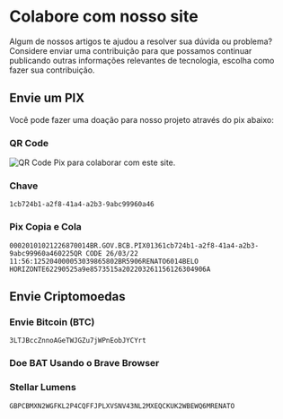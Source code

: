 # Colabore com nosso site

Algum de nossos artigos te ajudou a resolver sua dúvida ou problema? Considere enviar uma contribuição para que possamos continuar publicando outras informações relevantes de tecnologia, escolha como fazer sua contribuição.

## Envie um PIX

Você pode fazer uma doação para nosso projeto através do pix abaixo:

### QR Code

![QR Code Pix para colaborar com este site.](.gitbook/assets/qr\_pix\_ajuda.png)

### Chave

```
1cb724b1-a2f8-41a4-a2b3-9abc99960a46
```

### Pix Copia e Cola

```
00020101021226870014BR.GOV.BCB.PIX01361cb724b1-a2f8-41a4-a2b3-9abc99960a460225QR CODE 26/03/22 11:56:125204000053039865802BR5906RENATO6014BELO HORIZONTE62290525a9e8573515a202203261156126304906A
```

## Envie Criptomoedas

### Envie Bitcoin (BTC)

```
3LTJBccZnnoAGeTWJGZu7jWPnEobJYCYrt
```

### Doe BAT Usando o Brave Browser

### Stellar Lumens

```
GBPCBMXN2WGFKL2P4CQFFJPLXVSNV43NL2MXEQCKUK2WBEWQ6MRENATO
```


